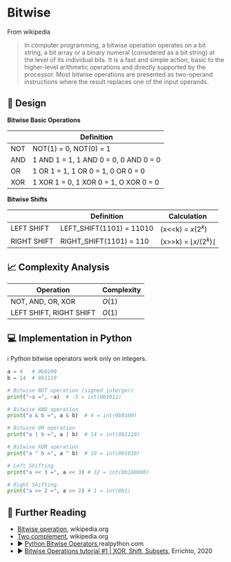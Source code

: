 # Bitwise

From wikipedia

> In computer programming, a bitwise operation operates on a bit string, a bit array or a binary numeral (considered as
> a bit string) at the level of its individual bits. It is a fast and simple action, basic to the higher-level arithmetic
> operations and directly supported by the processor. Most bitwise operations are presented as two-operand instructions
> where the result replaces one of the input operands.

## 🎨 Design

**Bitwise Basic Operations**

|     | Definition                            |
|-----|---------------------------------------|
| NOT | NOT(1) = 0, NOT(0) = 1                |
| AND | 1 AND 1 = 1, 1 AND 0 = 0, 0 AND 0 = 0 |
| OR  | 1 OR 1 = 1, 1 OR 0 = 1, 0 OR 0 = 0    |
| XOR | 1 XOR 1 = 0, 1 XOR 0 = 1, O XOR 0 = 0 |

**Bitwise Shifts**

|             | Definition               | Calculation          |
|-------------|--------------------------|----------------------|
| LEFT SHIFT  | LEFT_SHIFT(1101) = 11010 | (x<<k) = $x(2^k)$    |
| RIGHT SHIFT | RIGHT_SHIFT(1101) = 110  | (x>>k) = $⌊x/(2^k)⌋$ | 

## 📈 Complexity Analysis

| Operation               | Complexity |
|-------------------------|------------|
| NOT, AND, OR, XOR       | $O(1)$     |
| LEFT SHIFT, RIGHT SHIFT | $O(1)$     |

## 💻 Implementation in Python

ℹ️ Python bitwise operators work only on integers.

```python
a = 4   # 0b0100
b = 14  # 0b1110

# Bitwise NOT operation (signed interger)
print("~a =", ~a)  # -5 = int(0b1011) 

# Bitwise AND operation
print("a & b =", a & b)  # 4 = int(0b0100)

# Bitwise OR operation
print("a | b =", a | b)  # 14 = int(0b1110)

# Bitwise XOR operation
print("a ^ b =", a ^ b)  # 10 = int(0b1010)

# Left Shifting
print("a << 3 =", a << 3) # 32 = int(0b100000)

# Right Shifting
print("a >> 2 =", a >> 2) # 1 = int(0b1)
```

## 🔗 Further Reading

* [Bitwise operation](https://en.wikipedia.org/wiki/Bitwise_operation), wikipedia.org
* [Two complement](https://en.wikipedia.org/wiki/Two%27s_complement), wikipedia.org
* ▶️ [Python Bitwise Operators](hhttps://realpython.com/python-bitwise-operators/),realpython.com
* ▶️ [Bitwise Operations tutorial #1 | XOR, Shift, Subsets](https://www.youtube.com/watch?v=xXKL9YBWgCY&list=PLl0KD3g-oDOHpWRyyGBUJ9jmul0lUOD80&index=2&t=320s&ab_channel=Errichto), Errichto, 2020